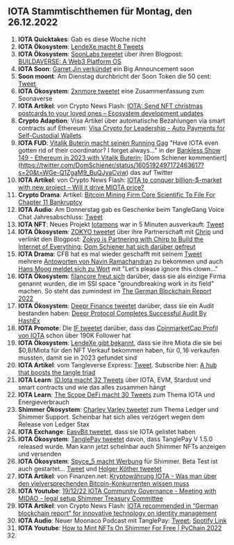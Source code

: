 ## IOTA Stammtischthemen für Montag, den 26.12.2022

1. **IOTA Quicktakes**: Gab es diese Woche nicht 
2. **IOTA Ökosystem**: [LendeXe macht 8 Tweets](https://twitter.com/LendeXeFinance/status/1604832261995745280?s=20&t=Iqilz3YvTMlJiU_81fBfCg)
3. **IOTA Ökosystem**: [SoonLabs tweetet](https://twitter.com/soon_labs/status/1605077434998480896?s=20&t=Iqilz3YvTMlJiU_81fBfCg) über ihren Blogpost: [BUILDAVERSE: A Web3 Platform OS](https://soonlabs.medium.com/buildaverse-a-web3-platform-os-981c3aef5b5e)
4. **IOTA Soon**: [Garret Jin verkündet](https://twitter.com/GarrettBullish/status/1603379605435744256?s=20&t=RHw1Kv8gA7iiLDgtZ_85lA) ein Big Announcement soon 
5. **Soon moont**: Am Dienstag durchbricht der Soon Token die 50 cent: [Tweet](https://twitter.com/the_uploadfiltr/status/1605142025405349888?s=20&t=3SYN_1Ha3eivvqxZvyVaYA)
6. **IOTA Ökosystem**: [2xnmore tweetet](https://twitter.com/2xnmore/status/1604783247770103808?s=20&t=3SYN_1Ha3eivvqxZvyVaYA) eine Zusammenfassung zum Soonaverse
7. **IOTA Artikel**: von Crypto News Flash: [IOTA: Send NFT christmas postcards to your loved ones – Ecosystem development updates](https://www.crypto-news-flash.com/iota-send-nft-christmas-postcards-to-your-loved-ones-ecosystem-development-updates/)
8. **Crypto Adaption**: Visa Artikel über automatische Bezahlungen via smart contracts auf Ethereum: [Visa Crypto for Leadership - Auto Payments for Self-Custodial Wallets](https://usa.visa.com/solutions/crypto/auto-payments-for-self-custodial-wallets.html)
9. **IOTA FUD**: [Vitalik Buterin macht seinen Running Gag](https://www.youtube.com/clip/UgkxXOq3ReA2uaThJy7eX8DM94hKLeRbvLFM) "Have IOTA even gotten rid of their coordinator? I forget always..." in der [Bankless Show 149 - Ethereum in 2023 with Vitalik Buterin](https://www.youtube.com/watch?v=QXKqIIf6_AE&feature=youtu.be); [Dom Schiener kommentiert] (https://twitter.com/DomSchiener/status/1605192497172463617?s=20&t=WGe-Q1ZgaM9_BuQJyaCviw) das auf Twitter
10. **IOTA Artikel**: von Crypto News Flash: [IOTA to conquer billion-$-market with new project – Will it drive MIOTA price?](https://www.crypto-news-flash.com/iota-to-conquer-billion-market-with-new-project-will-it-drive-miota-price/)
11. **Crypto Drama**: Artikel: [Bitcoin Mining Firm Core Scientific To File For Chapter 11 Bankruptcy](https://watcher.guru/news/bitcoin-mining-firm-core-scientific-to-file-for-chapter-11-bankruptcy)
12. **IOTA Audio**: Am Donnerstag gab es Geschenke beim TangleGang Voice Chat Jahresabschluss: [Tweet](https://twitter.com/GangTangleTalk/status/1605457098338439170?s=20&t=gJv3LGTjICxgo_ylj70m8A)
13. **IOTA NFT**: Neues Projekt [Iotamons](https://twitter.com/iotamons) war in 5 Minuten ausverkauft: [Tweet](https://twitter.com/iotamons/status/1605280129919467520?s=20&t=gJv3LGTjICxgo_ylj70m8A)
14. **IOTA Ökosystem**: [ZOKYO tweetet](https://twitter.com/ZOKYO_io/status/1605189292695093248?s=20&t=gJv3LGTjICxgo_ylj70m8A) über ihre Partnerschaft mit [Chrip](https://twitter.com/ChirpIoT) und verlinkt den Blogpost: [Zokyo is Partnering with Chirp to Build the Internet of Everything](https://medium.com/@zokyo.io/zokyo-is-partnering-with-chirp-to-build-the-internet-of-everything-1d322d3c71bf); [Dom Schiener hat sich darüber gefreut](https://twitter.com/DomSchiener/status/1605229925434269697?s=20&t=gJv3LGTjICxgo_ylj70m8A)
15. **IOTA Drama**: CFB hat es mal wieder geschafft mit seinem [Tweet](https://twitter.com/c___f___b/status/1605195801554485248?s=20&t=gJv3LGTjICxgo_ylj70m8A) mehrere [Antoworten von Navin Ramachandran](https://twitter.com/navinram999/status/1605215401171992582?s=20&t=gJv3LGTjICxgo_ylj70m8A) zu bekommen und auch [Hans Moog meldet sich zu Wort](https://twitter.com/hus_qy/status/1605377802953707520?s=20&t=gJv3LGTjICxgo_ylj70m8A) mit "Let's please ignore this clown..."
16. **IOTA Ökosystem**: [filancore freut sich](https://twitter.com/FilancoreGmbH/status/1605484248311377921?s=20&t=zhyASLQCNe-YPFCGYM1TMw) darüber, dass sie als einzige Firma genannt wurden, die im SSI space "groundbreaking work in its field" machen. So steht das zumindest im [The German Blockchain Report 2022](https://www.certik.com/resources/blog/45sb7IJngkQuoTz9fWpWmQ-the-german-blockchain-report-2022) 
17. **IOTA Ökosystem**: [Deepr Finance tweetet](https://twitter.com/DeeprFinance/status/1605222935714844677?s=20&t=L2o8s-mjCSmVfljBZg58Pw) darüber, dass sie ein Audit bestanden haben: [Deepr Protocol Completes Successful Audit By HashEx](https://medium.com/@Deepr.Finance/deepr-protocol-completes-successful-audit-by-hashex-70b10304031f)
18. **IOTA Promote**: Die [IF tweetet](https://twitter.com/iota/status/1605491652851900424?s=20&t=_70r6vmPk7U58plHouJX2w) darüber, dass das [CoinmarketCap Profil von IOTA](https://coinmarketcap.com/community/profile/IOTA) schon über 190K Follower hat
19. **IOTA Ökosystem**: [LendeXe gibt bekannt](https://twitter.com/LendeXeFinance/status/1605572982889496577?s=20&t=zhyASLQCNe-YPFCGYM1TMw), dass sie ihre Miota die sie bei $0,8/Miota für den NFT Verkauf bekommen haben, für $0,16$ verkaufen mussten, damit sie in 2023 gefundet sind
20. **IOTA Artikel**: vom Tangleverse Express: [Tweet](https://twitter.com/TangleVerseWeb/status/1605554715181268992?s=20&t=zhyASLQCNe-YPFCGYM1TMw). Subscribe hier: [A hub that boosts the tangle triad](https://tangleverse.io/)
21. **IOTA Learn**: [ID.Iota macht 32 Tweets](https://twitter.com/id_iota/status/1605593975087239168?s=20&t=hDKxuAZ1OwjoGdSxW86dMg) über IOTA, EVM, Stardust und smart contracts und wie das alles zusammen hängt
22. **IOTA Learn**: [The Scope DeFi macht 30 Tweets](https://twitter.com/ScopeDefi/status/1605245717605498880?s=20&t=f-WnBXQhoxGslxANp5IiJQ) zum Thema IOTA und Energieverbrauch
23. **Shimmer Ökosystem**: [Charley Varley tweetet](https://twitter.com/c_varley/status/1605681273950810112?s=20&t=f-WnBXQhoxGslxANp5IiJQ) zum Thema Ledger und Shimmer Support. Scheinbar hat sich alles verzögert wegen dem Release von Ledger Stax
24. **IOTA Exchange**: [EasyBit tweetet](https://twitter.com/EasyBit_com/status/1605667379874258971?s=20&t=f-WnBXQhoxGslxANp5IiJQ), dass sie IOTA gelistet haben
25. **IOTA Ökosystem**: [TanglePay tweetet](https://twitter.com/tanglepaycom/status/1605746170697248769?s=20&t=f-WnBXQhoxGslxANp5IiJQ) davon, dass TanglePay V 1.5.0 released wurde. Man kann jetzt scheinbar auch Shimmer NFTs anzeigen und versenden
26. **IOTA Ökosystem**: [Spyce_5 macht Werbung](https://twitter.com/SPYCE_5/status/1605836111292600320?s=20&t=f-WnBXQhoxGslxANp5IiJQ) für Shimmer. Beta Test ist auch gestartet... [Tweet](https://twitter.com/SPYCE_5/status/1605967931355054081?s=20&t=q_55bpqa2TZTZ-YZ770S4Q) und [Holger Köther tweetet](https://twitter.com/HolgerKoether/status/1605971996528873483?s=20&t=q_55bpqa2TZTZ-YZ770S4Q)
27. **IOTA Artikel**: von Finanzen.net: [Kryptowährung IOTA - Was man über den vielversprechenden Bitcoin-Konkurrenten wissen muss](https://www.finanzen.net/nachricht/devisen/iota-token-kryptowaehrung-iota-was-man-ueber-den-vielversprechenden-bitcoin-konkurrenten-wissen-muss-5597663)
28. **IOTA Youtube**: [19/12/22 IOTA Community Governance - Meeting with MIDAO - legal setup Shimmer Treasury Committee](https://www.youtube.com/watch?v=VCOWt7O8tfc)
29. **IOTA Artikel**: von Crypto News Flash: [IOTA recommended in “German blockchain report” for innovative technology on identity management](https://www.crypto-news-flash.com/iota-recommended-in-german-blockchain-report-for-innovative-technology-on-identity-management/)
30. **IOTA Audio**: Neuer Moonaco Podcast mit TanglePay: [Tweet](https://twitter.com/MoonacoPodcast/status/1605900000923471873?s=20&t=doOsoRSvo_dqVmsIIZSAog); [Spotify Link](https://open.spotify.com/episode/6WHQkl3wgsnPUkfZrpSiJF?si=EQsExK_RT8ScBIABh9VDiA&nd=1)
31. **IOTA Youtube**: [How to Mint NFTs On Shimmer For Free | PyChain 2022](https://www.youtube.com/watch?v=CXapvM-vM3A)
32. 

